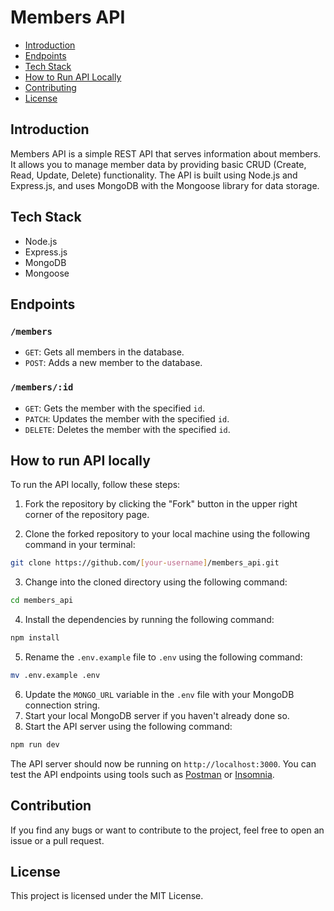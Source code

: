 # Members API

-   [Introduction](#introduction)
-   [Endpoints](#endpoints)
-   [Tech Stack](#tech-stack)
-   [How to Run API Locally](#how-to-run-api-locally)
-   [Contributing](#contributing)
-   [License](#license)

## Introduction

Members API is a simple REST API that serves information about members. It allows you to manage member data by providing basic CRUD (Create, Read, Update, Delete) functionality. The API is built using Node.js and Express.js, and uses MongoDB with the Mongoose library for data storage.

## Tech Stack

-   Node.js
-   Express.js
-   MongoDB
-   Mongoose

## Endpoints

### `/members`

-   `GET`: Gets all members in the database.
-   `POST`: Adds a new member to the database.

### `/members/:id`

-   `GET`: Gets the member with the specified `id`.
-   `PATCH`: Updates the member with the specified `id`.
-   `DELETE`: Deletes the member with the specified `id`.

## How to run API locally

To run the API locally, follow these steps:

1. Fork the repository by clicking the "Fork" button in the upper right corner of the repository page.

2. Clone the forked repository to your local machine using the following command in your terminal:

```bash
git clone https://github.com/[your-username]/members_api.git
```

3. Change into the cloned directory using the following command:

```bash
cd members_api
```

4. Install the dependencies by running the following command:

```bash
npm install
```

5. Rename the `.env.example` file to `.env` using the following command:

```bash
mv .env.example .env
```

6. Update the `MONGO_URL` variable in the `.env` file with your MongoDB connection string.
7. Start your local MongoDB server if you haven't already done so.
8. Start the API server using the following command:

```bash
npm run dev
```

The API server should now be running on `http://localhost:3000`. You can test the API endpoints using tools such as [Postman](https://www.postman.com/product/rest-client/) or [Insomnia](https://insomnia.rest/).

## Contribution

If you find any bugs or want to contribute to the project, feel free to open an issue or a pull request.

## License

This project is licensed under the MIT License.
